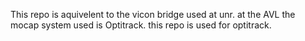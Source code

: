 This repo is aquivelent to the vicon bridge used at unr. at the AVL the mocap system used is Optitrack. this repo is used for optitrack. 
